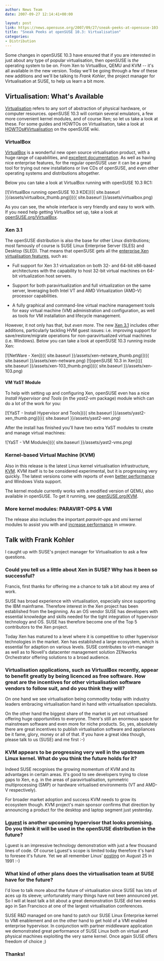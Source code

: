 ```yaml
---
author: News Team
date: 2007-09-27 12:14:41+00:00

layout: post
link: https://news.opensuse.org/2007/09/27/sneak-peeks-at-opensuse-103-virtualisation/
title: "Sneak Peeks at openSUSE 10.3: Virtualisation"
categories:
- Distribution
---
```


Some changes in openSUSE 10.3 have ensured that if you are interested in just about any type of popular virtualisation, then openSUSE is _the_ operating system to be on. From Xen to VirtualBox, QEMU and KVM -- it's all available in the new version. Today we'll be going through a few of these new additions and we'll be talking to _Frank Kohler_, the project manager for Virtualisation at SUSE, to help us learn a bit more.

<!-- more -->


## Virtualisation: What's Available



[Virtualisation](http://en.wikipedia.org/wiki/Virtualisation) refers to any sort of abstraction of physical hardware, or computer resources. openSUSE 10.3 will contain several emulators, a few more convenient kernel modules, and of course Xen; so let us take a look at these. For some guides and HOWTOs on Virtualisation, take a look at [HOWTOs#Virtualisation](http://en.opensuse.org/HOWTOs#Virtualisation) on the openSUSE wiki.



### VirtualBox



[VirtualBox](http://en.wikipedia.org/wiki/Virtualisation) is a wonderful new open source virtualisation product, with a huge range of capabilities, and [excellent documentation](http://www.virtualbox.org/wiki/End-user_documentation). As well as having nice enterprise features, for the regular openSUSE user it can be a great tool for trying out new installations or live CDs of openSUSE, and even other operating systems and distributions altogether.

Below you can take a look at VirtualBox running with openSUSE 10.3 RC1:



[![VirtualBox running openSUSE 10.3 KDE]({{ site.baseurl }}/assets/virtualbox_thumb.png)]({{ site.baseurl }}/assets/virtualbox.png)



As you can see, the whole interface is very friendly and easy to work with. If you need help getting VirtualBox set up, take a look at [openSUSE.org/VirtualBox](http://opensuse.org/VirtualBox).




### Xen 3.1



The openSUSE distribution is also the base for other Linux distributions; most famously of course is SUSE Linux Enterprise Server (SLES) and Desktop (SLED). That means that openSUSE gets all the [enterprise Xen virtualisation features](http://www.novell.com/products/server/virtualization.html), such as:



	
  * Full support  for Xen 3.1 virtualization on both 32- and 64-bit x86-based architectures with the capability to host 32-bit virtual machines on 64-bit virtualization host servers.


    	
  * Support for both paravirtualization and full virtualization on the same server, leveraging both Intel VT and AMD Virtualization (AMD-V) processor capabilities.


    	
  * A fully graphical and command-line virtual machine management tools for easy virtual machine (VM) administration and configuration, as well as tools for VM installation and lifecycle management.




However, it not only has that, but _even more_. The new [Xen 3.1](http://www.virtualization.info/2007/05/release-xen-31.html) includes other additions, particularly tackling HVM guest issues: i.e. improving support for save/restore/migrate operations for non-paravirtualized virtual machines (i.e. Windows). Below you can take a look at openSUSE 10.3 running inside Xen:



[![NetWare - Xen]({{ site.baseurl }}/assets/xen-netware_thumb.png)]({{ site.baseurl }}/assets/xen-netware.png) [![openSUSE 10.3 in Xen]({{ site.baseurl }}/assets/xen-103_thumb.png)]({{ site.baseurl }}/assets/xen-103.png)





#### VM YaST Module



To help with setting up and configuring Xen, openSUSE even has a nice _Install Hypervisor and Tools_ (in the _yast2-vm_ package) module which can do a lot of the work for you:



[![YaST - Install Hypervisor and Tools]({{ site.baseurl }}/assets/yast2-xen_thumb.png)]({{ site.baseurl }}/assets/yast2-xen.png)



After the install has finished you'll have two extra YaST modules to create and manage virtual machines:



![YaST - VM Modules]({{ site.baseurl }}/assets/yast2-vms.png)





### Kernel-based Virtual Machine (KVM)



Also in this release is the latest Linux kernel virtualisation infrastructure, [KVM](http://kvm.qumranet.com/kvmwiki). KVM itself is to be considered experimental, but it is progressing very quickly. The latest versions come with reports of even [better performance](http://kerneltrap.org/node/8148) and Windows Vista support. 

The kernel module currently works with a modified version of QEMU, also available in openSUSE. To get it running, see [openSUSE.org/KVM](http://en.opensuse.org/KVM).



### More kernel modules: PARAVIRT-OPS & VMI



The release also includes the important _paravirt-ops_ and _vmi_ kernel modules to assist you with and [increase performance](http://www.linux-watch.com/news/NS4068384009.html) in _vmware_.






## Talk with Frank Kohler


I caught up with SUSE's project manager for Virtualisation to ask a few questions.


### Could you tell us a little about Xen in SUSE? Why has it been so successful?


Francis, first thanks for offering me a chance to talk a bit about my area of work.

SUSE has broad experience with virtualisation, especially since supporting the IBM mainframe. Therefore interest in the Xen project has been established from the beginning. As an OS vendor SUSE has developers with essential knowledge and skills needed for the tight integration of hypervisor technology and OS. SUSE has therefore become one of the Top 5 contributors to the Xen project. 

Today Xen has matured to a level where it is competitive to other hypervisor technologies in the market. Xen has established a large ecosystem, which is essential for adaption on various levels. SUSE contributes to virt-manager as well as to Novell's datacenter management solution ZENworks Orchestrator offering solutions to a broad audience.


### Virtualisation applications, such as VirtualBox recently, appear to benefit greatly by being licenced as free software. How great are the incentives for other virtualisation software vendors to follow suit, and do you think they will?


On one hand we see virtualisation being commodity today with industry leaders embracing virtualisation hand in hand with virtualisation specialists. 

On the other hand the biggest share of the market is yet not virtualised offering huge opportunities to everyone. There's still an enormous space for mainstream software and even more for niche products. So, yes, absolutely there are great incentives to publish virtualisation software and appliances be it fame, glory, money or all of that. If you have a great idea though, please talk to us (SUSE) and me first :-)


### KVM appears to be progressing very well in the upstream Linux kernel. What do you think the future holds for it?


Indeed SUSE recognises the growing momentum of KVM and its advantages in certain areas. It's good to see developers trying to close gaps to Xen, e.g. in the areas of paravirtualisation, symmetric multiprocessing (SMP) or hardware virtualised environments (VT and AMD-V respectively). 

For broader market adoption and success KVM needs to grow its ecosystem though. KVM project's main sponsor confirms that direction by announcing a product for the desktop and laptop segment just yesterday.


### [Lguest](http://lguest.ozlabs.org/) is another upcoming hypervisor that looks promising. Do you think it will be used in the openSUSE distribution in the future?


Lguest is an impressive technology demonstration with just a few thousand lines of code. Of course Lguest's scope is limited today therefore it's hard to foresee it's future. Yet we all remember Linus' [posting](http://lwn.net/2001/0823/a/lt-announcement.php3) on August 25 in 1991 :-)


### What kind of other plans does the virtualisation team at SUSE have for the future?


I'd love to talk more about the future of virtualisation since SUSE has lots of aces up its sleeve; unfortunately many things have not been announced yet. So I will at least talk a bit about a great demonstration SUSE did two weeks ago in San Francisco at one of the largest virtualisation conferences. 

SUSE R&D managed on one hand to patch our SUSE Linux Enterprise kernel to VMI enablement and on the other hand to get hold of a VMI enabled enterprise hypervisor. In conjunction with partner middleware application we demonstrated great  performance of SUSE Linux both on virtual and physical machines exploiting the very same kernel. Once again SUSE offers freedom of choice ;)


### Thanks!
